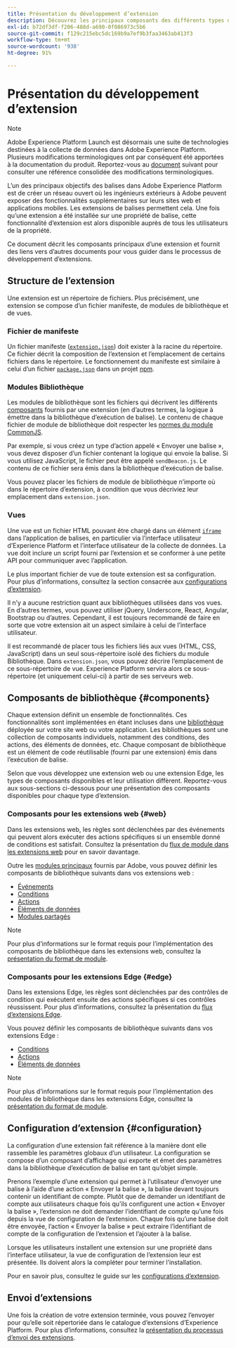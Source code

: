 ```yaml
---
title: Présentation du développement d’extension
description: Découvrez les principaux composants des différents types d’extensions de balise ainsi que le processus de développement des extensions dans Adobe Experience Platform.
exl-id: b72df3df-f206-488d-a690-0f086973c5b6
source-git-commit: f129c215ebc5dc169b9a7ef9b3faa3463ab413f3
workflow-type: tm+mt
source-wordcount: '938'
ht-degree: 91%

---
```


# Présentation du développement d’extension

>[!NOTE]
>
>Adobe Experience Platform Launch est désormais une suite de technologies destinées à la collecte de données dans Adobe Experience Platform. Plusieurs modifications terminologiques ont par conséquent été apportées à la documentation du produit. Reportez-vous au [document](../term-updates.md) suivant pour consulter une référence consolidée des modifications terminologiques.

L’un des principaux objectifs des balises dans Adobe Experience Platform est de créer un réseau ouvert où les ingénieurs extérieurs à Adobe peuvent exposer des fonctionnalités supplémentaires sur leurs sites web et applications mobiles. Les extensions de balises permettent cela. Une fois qu’une extension a été installée sur une propriété de balise, cette fonctionnalité d’extension est alors disponible auprès de tous les utilisateurs de la propriété.

Ce document décrit les composants principaux d’une extension et fournit des liens vers d’autres documents pour vous guider dans le processus de développement d’extensions.

## Structure de l’extension

Une extension est un répertoire de fichiers. Plus précisément, une extension se compose d’un fichier manifeste, de modules de bibliothèque et de vues.

### Fichier de manifeste 

Un fichier manifeste ([`extension.json`](./manifest.md)) doit exister à la racine du répertoire. Ce fichier décrit la composition de l’extension et l’emplacement de certains fichiers dans le répertoire. Le fonctionnement du manifeste est similaire à celui d’un fichier [`package.json`](https://docs.npmjs.com/files/package.json) dans un projet [npm](https://www.npmjs.com/).

### Modules Bibliothèque

Les modules de bibliothèque sont les fichiers qui décrivent les différents [composants](#components) fournis par une extension (en d’autres termes, la logique à émettre dans la bibliothèque d’exécution de balise). Le contenu de chaque fichier de module de bibliothèque doit respecter les [normes du module CommonJS](https://nodejs.org/api/modules.html#modules-commonjs-modules).

Par exemple, si vous créez un type d’action appelé « Envoyer une balise », vous devez disposer d’un fichier contenant la logique qui envoie la balise. Si vous utilisez JavaScript, le fichier peut être appelé `sendBeacon.js`. Le contenu de ce fichier sera émis dans la bibliothèque d’exécution de balise.

Vous pouvez placer les fichiers de module de bibliothèque n’importe où dans le répertoire d’extension, à condition que vous décriviez leur emplacement dans `extension.json`.

### Vues

Une vue est un fichier HTML pouvant être chargé dans un élément [`iframe`](https://developer.mozilla.org/fr-FR/docs/Web/HTML/Element/iframe) dans l’application de balises, en particulier via l’interface utilisateur d’Experience Platform et l’interface utilisateur de la collecte de données. La vue doit inclure un script fourni par l’extension et se conformer à une petite API pour communiquer avec l’application.

Le plus important fichier de vue de toute extension est sa configuration. Pour plus d’informations, consultez la section consacrée aux [configurations d’extension](#configuration).

Il n’y a aucune restriction quant aux bibliothèques utilisées dans vos vues. En d’autres termes, vous pouvez utiliser jQuery, Underscore, React, Angular, Bootstrap ou d’autres. Cependant, il est toujours recommandé de faire en sorte que votre extension ait un aspect similaire à celui de l’interface utilisateur.

Il est recommandé de placer tous les fichiers liés aux vues (HTML, CSS, JavaScript) dans un seul sous-répertoire isolé des fichiers du module Bibliothèque. Dans `extension.json`, vous pouvez décrire l’emplacement de ce sous-répertoire de vue. Experience Platform servira alors ce sous-répertoire (et uniquement celui-ci) à partir de ses serveurs web.

## Composants de bibliothèque {#components}

Chaque extension définit un ensemble de fonctionnalités. Ces fonctionnalités sont implémentées en étant incluses dans une [bibliothèque](../ui/publishing/libraries.md) déployée sur votre site web ou votre application. Les bibliothèques sont une collection de composants individuels, notamment des conditions, des actions, des éléments de données, etc. Chaque composant de bibliothèque est un élément de code réutilisable (fourni par une extension) émis dans l’exécution de balise.

Selon que vous développez une extension web ou une extension Edge, les types de composants disponibles et leur utilisation diffèrent. Reportez-vous aux sous-sections ci-dessous pour une présentation des composants disponibles pour chaque type d’extension.

### Composants pour les extensions web {#web}

Dans les extensions web, les règles sont déclenchées par des événements qui peuvent alors exécuter des actions spécifiques si un ensemble donné de conditions est satisfait. Consultez la présentation du [flux de module dans les extensions web](./web/flow.md) pour en savoir davantage.

Outre les [modules principaux](./web/core.md) fournis par Adobe, vous pouvez définir les composants de bibliothèque suivants dans vos extensions web :

* [Événements](./web/event-types.md)
* [Conditions](./web/condition-types.md)
* [Actions](./web/action-types.md)
* [Éléments de données](./web/data-element-types.md)
* [Modules partagés](./web/shared.md)

>[!NOTE]
>
>Pour plus d’informations sur le format requis pour l’implémentation des composants de bibliothèque dans les extensions web, consultez la [présentation du format de module](./web/format.md).

### Composants pour les extensions Edge {#edge}

Dans les extensions Edge, les règles sont déclenchées par des contrôles de condition qui exécutent ensuite des actions spécifiques si ces contrôles réussissent. Pour plus d’informations, consultez la présentation du [flux d’extensions Edge](./edge/flow.md).

Vous pouvez définir les composants de bibliothèque suivants dans vos extensions Edge :

* [Conditions](./edge/condition-types.md)
* [Actions](./edge/action-types.md)
* [Éléments de données](./edge/data-element-types.md)

>[!NOTE]
>
>Pour plus d’informations sur le format requis pour l’implémentation des modules de bibliothèque dans les extensions Edge, consultez la [présentation du format de module](./edge/format.md).

## Configuration d’extension {#configuration}

La configuration d’une extension fait référence à la manière dont elle rassemble les paramètres globaux d’un utilisateur. La configuration se compose d’un composant d’affichage qui exporte et émet des paramètres dans la bibliothèque d’exécution de balise en tant qu’objet simple.

Prenons l’exemple d’une extension qui permet à l’utilisateur d’envoyer une balise à l’aide d’une action « Envoyer la balise », la balise devant toujours contenir un identifiant de compte. Plutôt que de demander un identifiant de compte aux utilisateurs chaque fois qu’ils configurent une action « Envoyer la balise », l’extension ne doit demander l’identifiant de compte qu’une fois depuis la vue de configuration de l’extension. Chaque fois qu’une balise doit être envoyée, l’action « Envoyer la balise » peut extraire l’identifiant de compte de la configuration de l’extension et l’ajouter à la balise.

Lorsque les utilisateurs installent une extension sur une propriété dans l’interface utilisateur, la vue de configuration de l’extension leur est présentée. Ils doivent alors la compléter pour terminer l’installation.

Pour en savoir plus, consultez le guide sur les [configurations d’extension](./configuration.md).

## Envoi d’extensions

Une fois la création de votre extension terminée, vous pouvez l’envoyer pour qu’elle soit répertoriée dans le catalogue d’extensions d’Experience Platform. Pour plus d’informations, consultez la [présentation du processus d’envoi des extensions](./submit/overview.md).
